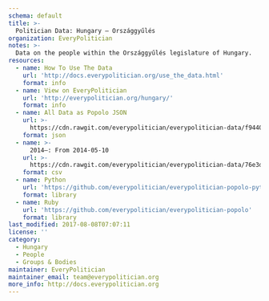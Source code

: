 ```yaml
---
schema: default
title: >-
  Politician Data: Hungary — Országgyűlés
organization: EveryPolitician
notes: >-
  Data on the people within the Országgyűlés legislature of Hungary.
resources:
  - name: How To Use The Data
    url: 'http://docs.everypolitician.org/use_the_data.html'
    format: info
  - name: View on EveryPolitician
    url: 'http://everypolitician.org/hungary/'
    format: info
  - name: All Data as Popolo JSON
    url: >-
      https://cdn.rawgit.com/everypolitician/everypolitician-data/f944030a4a13cb29470deca937446c40062e6918/data/Hungary/Assembly/ep-popolo-v1.0.json
    format: json
  - name: >-
      2014–: From 2014-05-10
    url: >-
      https://cdn.rawgit.com/everypolitician/everypolitician-data/76e3d662c034c557a10d51b91a3a674ce273fab5/data/Hungary/Assembly/term-40.csv
    format: csv
  - name: Python
    url: 'https://github.com/everypolitician/everypolitician-popolo-python'
    format: library
  - name: Ruby
    url: 'https://github.com/everypolitician/everypolitician-popolo'
    format: library
last_modified: 2017-08-08T07:07:11
license: ''
category:
  - Hungary
  - People
  - Groups & Bodies
maintainer: EveryPolitician
maintainer_email: team@everypolitician.org
more_info: http://docs.everypolitician.org
---
```


